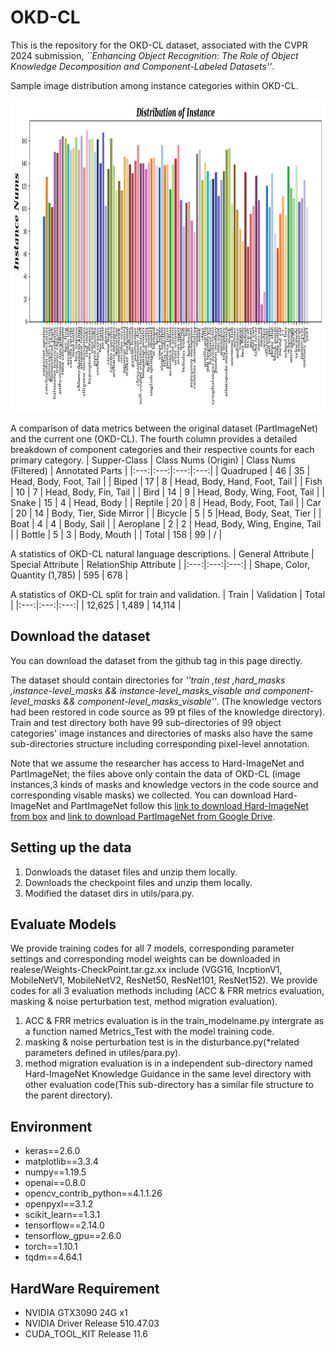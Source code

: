 # OKD-CL

This is the repository for the OKD-CL dataset, associated with the CVPR 2024 submission, <em>``Enhancing Object Recognition: The Role of Object Knowledge Decomposition and Component-Labeled Datasets''</em>.

Sample image distribution among instance categories within OKD-CL.
<div style="display:inline-block" align=center>
  <img src="https://github.com/XiGuaBo/OKD-CL/blob/master/ds_detail/instance_distribution_statisc.png" width=800 height=500>
</div>

A comparison of data metrics between the original dataset (PartImageNet) and the current one (OKD-CL). The fourth column provides a detailed breakdown of component categories and their respective counts for each primary category.
| Supper-Class | Class Nums (Origin) | Class Nums (Filtered) | Annotated Parts |
|:---:|:---:|:---:|:---:|
| Quadruped | 46 | 35 | Head, Body, Foot, Tail |
| Biped | 17 | 8 | Head, Body, Hand, Foot, Tail |
| Fish | 10 | 7 | Head, Body, Fin, Tail |
| Bird | 14 | 9 | Head, Body, Wing, Foot, Tail |
| Snake | 15 | 4 | Head, Body |
| Reptile | 20 | 8 | Head, Body, Foot, Tail |
| Car | 20 | 14 | Body, Tier, Side Mirror |
| Bicycle | 5 | 5 |Head, Body, Seat, Tier |
| Boat | 4 | 4 | Body, Sail |
| Aeroplane | 2 | 2 | Head, Body, Wing, Engine, Tail |
| Bottle | 5 | 3 | Body, Mouth |
| Total | 158 | 99 | / |

A statistics of OKD-CL natural language descriptions.
| General Attribute | Special Attribute | RelationShip Attribute |
|:---:|:---:|:---:|
| Shape, Color, Quantity (1,785) | 595 | 678 |

A statistics of OKD-CL split for train and validation.
| Train | Validation | Total |
|:---:|:---:|:---:|
| 12,625 | 1,489 | 14,114 |


## Download the dataset

You can download the dataset from the github tag in this page directly. 

The dataset should contain directories for <em>''train ,test ,hard_masks ,instance-level_masks && instance-level_masks_visable and component-level_masks && component-level_masks_visable''</em>. (The knowledge vectors had been restored in code source as 99 pt files of the knowledge directory). Train and test directory both have 99 sub-directories of 99 object categories' image instances and directories of masks also have the same sub-directories structure including corresponding pixel-level annotation. 

Note that we assume the researcher has access to Hard-ImageNet and PartImageNet; the files above only contain the data of OKD-CL (image instances,3 kinds of masks and knowledge vectors in the code source and corresponding visable masks) we collected. You can download Hard-ImageNet and PartImageNet follow this [link to download Hard-ImageNet from box](https://umd.box.com/s/gx5qx4w03dgsumjclo7wpbdqov4xxrly) and [link to download PartImageNet from Google Drive](https://drive.google.com/file/d/1rZAECl3XF55NqJfW7Z9N63MFAvXupNuy/view?pli=1). 

## Setting up the data

1. Donwloads the dataset files and unzip them locally.
2. Downloads the checkpoint files and unzip them locally. 
3. Modified the dataset dirs in utils/para.py.

## Evaluate Models

We provide training codes for all 7 models, corresponding parameter settings and corresponding model weights can be downloaded in realese/Weights-CheckPoint.tar.gz.xx include (VGG16, IncptionV1, MobileNetV1, MobileNetV2, ResNet50, ResNet101, ResNet152). We provide codes for all 3 evaluation methods including (ACC & FRR metrics evaluation, masking & noise perturbation test, method migration evaluation).

1. ACC & FRR metrics evaluation is in the train_modelname.py intergrate as a function named Metrics_Test with the model training code.
2. masking & noise perturbation test is in the disturbance.py(*related parameters defined in utiles/para.py).
3. method migration evaluation is in a independent sub-directory named Hard-ImageNet Knowledge Guidance in the same level directory with other evaluation code(This sub-directory has a similar file structure to the parent directory).

## Environment

- keras==2.6.0
- matplotlib==3.3.4
- numpy==1.19.5
- openai==0.8.0
- opencv_contrib_python==4.1.1.26
- openpyxl==3.1.2
- scikit_learn==1.3.1
- tensorflow==2.14.0
- tensorflow_gpu==2.6.0
- torch==1.10.1
- tqdm==4.64.1

## HardWare Requirement

- NVIDIA GTX3090 24G x1
- NVIDIA Driver Release 510.47.03
- CUDA_TOOL_KIT Release 11.6

<!-- ## Citation -->

<!-- If the dataset or code is of use to you, please consider citing: -->
